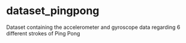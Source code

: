 # dataset_pingpong
Dataset containing the accelerometer and gyroscope data regarding 6 different strokes of Ping Pong
